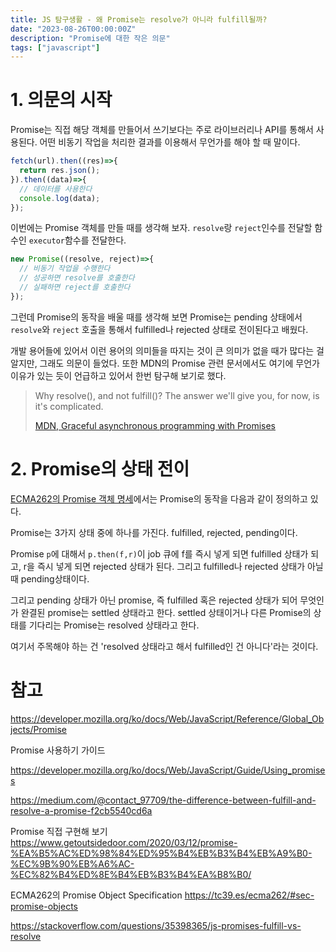 ```yaml
---
title: JS 탐구생활 - 왜 Promise는 resolve가 아니라 fulfill될까?
date: "2023-08-26T00:00:00Z"
description: "Promise에 대한 작은 의문"
tags: ["javascript"]
---
```


# 1. 의문의 시작

Promise는 직접 해당 객체를 만들어서 쓰기보다는 주로 라이브러리나 API를 통해서 사용된다. 어떤 비동기 작업을 처리한 결과를 이용해서 무언가를 해야 할 때 말이다.

```js
fetch(url).then((res)=>{
  return res.json();
}).then((data)=>{
  // 데이터를 사용한다
  console.log(data);
});
```

이번에는 Promise 객체를 만들 때를 생각해 보자. `resolve`랑 `reject`인수를 전달할 함수인 `executor`함수를 전달한다.

```js
new Promise((resolve, reject)=>{
  // 비동기 작업을 수행한다
  // 성공하면 resolve를 호출한다
  // 실패하면 reject를 호출한다
});
```

그런데 Promise의 동작을 배울 때를 생각해 보면 Promise는 pending 상태에서 `resolve`와 `reject` 호출을 통해서 fulfilled나 rejected 상태로 전이된다고 배웠다. 

개발 용어들에 있어서 이런 용어의 의미들을 따지는 것이 큰 의미가 없을 때가 많다는 걸 알지만, 그래도 의문이 들었다. 또한 MDN의 Promise 관련 문서에서도 여기에 무언가 이유가 있는 듯이 언급하고 있어서 한번 탐구해 보기로 했다.

> Why resolve(), and not fulfill()? The answer we'll give you, for now, is it's complicated.
>
> [MDN, Graceful asynchronous programming with Promises](https://developer.mozilla.org/ko/docs/Learn/JavaScript/Asynchronous/Promises)

# 2. Promise의 상태 전이

[ECMA262의 Promise 객체 명세](https://tc39.es/ecma262/#sec-promise-objects)에서는 Promise의 동작을 다음과 같이 정의하고 있다.

Promise는 3가지 상태 중에 하나를 가진다. fulfilled, rejected, pending이다.

Promise `p`에 대해서 `p.then(f,r)`이 job 큐에 f를 즉시 넣게 되면 fulfilled 상태가 되고, r을 즉시 넣게 되면 rejected 상태가 된다. 그리고 fulfilled나 rejected 상태가 아닐 때 pending상태이다.

그리고 pending 상태가 아닌 promise, 즉 fulfilled 혹은 rejected 상태가 되어 무엇인가 완결된 promise는 settled 상태라고 한다. settled 상태이거나 다른 Promise의 상태를 기다리는 Promise는 resolved 상태라고 한다.

여기서 주목해야 하는 건 'resolved 상태라고 해서 fulfilled인 건 아니다'라는 것이다.




# 참고

https://developer.mozilla.org/ko/docs/Web/JavaScript/Reference/Global_Objects/Promise

Promise 사용하기 가이드

https://developer.mozilla.org/ko/docs/Web/JavaScript/Guide/Using_promises

https://medium.com/@contact_97709/the-difference-between-fulfill-and-resolve-a-promise-f2cb5540cd6a

Promise 직접 구현해 보기 https://www.getoutsidedoor.com/2020/03/12/promise-%EA%B5%AC%ED%98%84%ED%95%B4%EB%B3%B4%EB%A9%B0-%EC%9B%90%EB%A6%AC-%EC%82%B4%ED%8E%B4%EB%B3%B4%EA%B8%B0/

ECMA262의 Promise Object Specification https://tc39.es/ecma262/#sec-promise-objects

https://stackoverflow.com/questions/35398365/js-promises-fulfill-vs-resolve